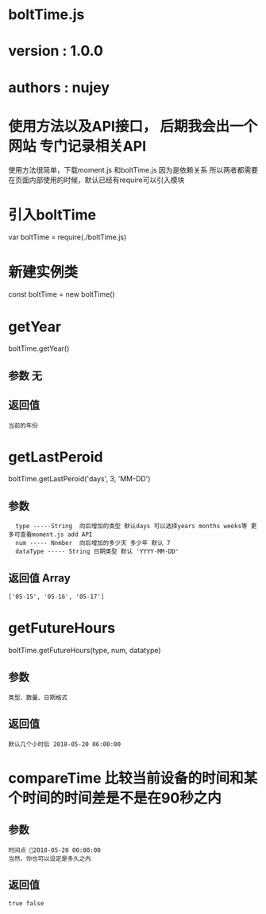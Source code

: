 # boltTime.js
# version : 1.0.0
# authors : nujey

# 使用方法以及API接口， 后期我会出一个网站 专门记录相关API
 使用方法很简单，下载moment.js 和boltTime.js 因为是依赖关系 所以两者都需要
 在页面内部使用的时候，默认已经有require可以引入模块
# 引入boltTime
  var boltTime = require(./boltTime.js)
# 新建实例类
  const boltTime = new boltTime()
# getYear
  boltTime.getYear()
  ## 参数 无
  ## 返回值
    当前的年份
# getLastPeroid
  boltTime.getLastPeroid('days', 3, 'MM-DD')
  ## 参数 
      type -----String  向后增加的类型 默认days 可以选择years months weeks等 更多可查看moment.js add API
      num ----- Nnmber  向后增加的多少天 多少年 默认 7
      dataType ----- String 日期类型 默认 'YYYY-MM-DD'
  ## 返回值 Array
    ['05-15', '05-16', '05-17']
# getFutureHours
  boltTime.getFutureHours(type, num, datatype)
  ## 参数
    类型、数量、日期格式
  ## 返回值
    默认几个小时后 2018-05-20 06:00:00
# compareTime 比较当前设备的时间和某个时间的时间差是不是在90秒之内
  ## 参数
    时间点 2018-05-20 00:00:00
    当然，你也可以设定是多久之内
  ## 返回值
    true false
